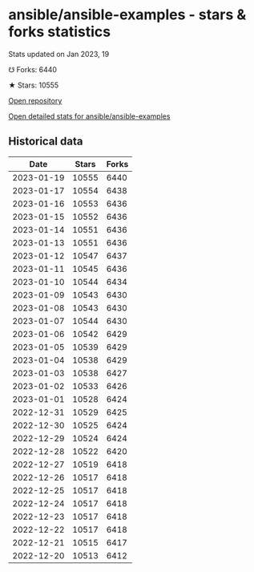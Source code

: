 # ansible/ansible-examples - stars & forks statistics

Stats updated on Jan 2023, 19

☋ Forks: 6440

★ Stars: 10555

[Open repository](https://github.com/ansible/ansible-examples)

[Open detailed stats for ansible/ansible-examples](https://reviewgithub.com/rep/ansible/ansible-examples)

## Historical data
| Date | Stars | Forks |
|------|-------|-------|
| 2023-01-19 | 10555 | 6440 | 
| 2023-01-17 | 10554 | 6438 | 
| 2023-01-16 | 10553 | 6436 | 
| 2023-01-15 | 10552 | 6436 | 
| 2023-01-14 | 10551 | 6436 | 
| 2023-01-13 | 10551 | 6436 | 
| 2023-01-12 | 10547 | 6437 | 
| 2023-01-11 | 10545 | 6436 | 
| 2023-01-10 | 10544 | 6434 | 
| 2023-01-09 | 10543 | 6430 | 
| 2023-01-08 | 10543 | 6430 | 
| 2023-01-07 | 10544 | 6430 | 
| 2023-01-06 | 10542 | 6429 | 
| 2023-01-05 | 10539 | 6429 | 
| 2023-01-04 | 10538 | 6429 | 
| 2023-01-03 | 10538 | 6427 | 
| 2023-01-02 | 10533 | 6426 | 
| 2023-01-01 | 10528 | 6424 | 
| 2022-12-31 | 10529 | 6425 | 
| 2022-12-30 | 10525 | 6424 | 
| 2022-12-29 | 10524 | 6424 | 
| 2022-12-28 | 10522 | 6420 | 
| 2022-12-27 | 10519 | 6418 | 
| 2022-12-26 | 10517 | 6418 | 
| 2022-12-25 | 10517 | 6418 | 
| 2022-12-24 | 10517 | 6418 | 
| 2022-12-23 | 10517 | 6418 | 
| 2022-12-22 | 10517 | 6418 | 
| 2022-12-21 | 10515 | 6417 | 
| 2022-12-20 | 10513 | 6412 | 

